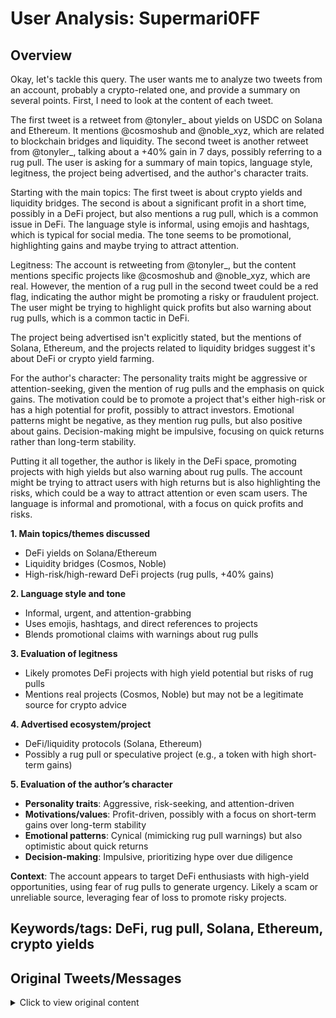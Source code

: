 # User Analysis: Supermari0FF

## Overview

<think>
Okay, let's tackle this query. The user wants me to analyze two tweets from an account, probably a crypto-related one, and provide a summary on several points. First, I need to look at the content of each tweet.

The first tweet is a retweet from @tonyler_ about yields on USDC on Solana and Ethereum. It mentions @cosmoshub and @noble_xyz, which are related to blockchain bridges and liquidity. The second tweet is another retweet from @tonyler_, talking about a +40% gain in 7 days, possibly referring to a rug pull. The user is asking for a summary of main topics, language style, legitness, the project being advertised, and the author's character traits.

Starting with the main topics: The first tweet is about crypto yields and liquidity bridges. The second is about a significant profit in a short time, possibly in a DeFi project, but also mentions a rug pull, which is a common issue in DeFi. The language style is informal, using emojis and hashtags, which is typical for social media. The tone seems to be promotional, highlighting gains and maybe trying to attract attention.

Legitness: The account is retweeting from @tonyler_, but the content mentions specific projects like @cosmoshub and @noble_xyz, which are real. However, the mention of a rug pull in the second tweet could be a red flag, indicating the author might be promoting a risky or fraudulent project. The user might be trying to highlight quick profits but also warning about rug pulls, which is a common tactic in DeFi.

The project being advertised isn't explicitly stated, but the mentions of Solana, Ethereum, and the projects related to liquidity bridges suggest it's about DeFi or crypto yield farming.

For the author's character: The personality traits might be aggressive or attention-seeking, given the mention of rug pulls and the emphasis on quick gains. The motivation could be to promote a project that's either high-risk or has a high potential for profit, possibly to attract investors. Emotional patterns might be negative, as they mention rug pulls, but also positive about gains. Decision-making might be impulsive, focusing on quick returns rather than long-term stability.

Putting it all together, the author is likely in the DeFi space, promoting projects with high yields but also warning about rug pulls. The account might be trying to attract users with high returns but is also highlighting the risks, which could be a way to attract attention or even scam users. The language is informal and promotional, with a focus on quick profits and risks.
</think>

**1. Main topics/themes discussed**  
- DeFi yields on Solana/Ethereum  
- Liquidity bridges (Cosmos, Noble)  
- High-risk/high-reward DeFi projects (rug pulls, +40% gains)  

**2. Language style and tone**  
- Informal, urgent, and attention-grabbing  
- Uses emojis, hashtags, and direct references to projects  
- Blends promotional claims with warnings about rug pulls  

**3. Evaluation of legitness**  
- Likely promotes DeFi projects with high yield potential but risks of rug pulls  
- Mentions real projects (Cosmos, Noble) but may not be a legitimate source for crypto advice  

**4. Advertised ecosystem/project**  
- DeFi/liquidity protocols (Solana, Ethereum)  
- Possibly a rug pull or speculative project (e.g., a token with high short-term gains)  

**5. Evaluation of the author’s character**  
- **Personality traits**: Aggressive, risk-seeking, and attention-driven  
- **Motivations/values**: Profit-driven, possibly with a focus on short-term gains over long-term stability  
- **Emotional patterns**: Cynical (mimicking rug pull warnings) but also optimistic about quick returns  
- **Decision-making**: Impulsive, prioritizing hype over due diligence  

**Context**: The account appears to target DeFi enthusiasts with high-yield opportunities, using fear of rug pulls to generate urgency. Likely a scam or unreliable source, leveraging fear of loss to promote risky projects.  

**Keywords/tags**: DeFi, rug pull, Solana, Ethereum, crypto yields
---
## Original Tweets/Messages

<details>
<summary>Click to view original content</summary>

| Type | Content |
|------|---------|
| messages | RT @tonyler_: Are there 15-25% yields on USDC on Solana and Ethereum?

👉 @cosmoshub made it easy to bridge liquidity
👉 @noble_xyz brought n… |
| messages | RT @tonyler_: Just in case you forgot to check the charts because you were busy complaining about how you got rug pulled... +40% in 7 days.… |

</details>
